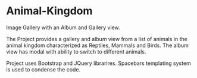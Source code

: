 # Animal-Kingdom
Image Gallery with an Album and Gallery view. 

The Project provides a gallery and album view from a list of animals in the animal kingdom characterized as Reptiles, Mammals and Birds. 
The album view has modal with ability to switch to different animals.

Project uses Bootstrap and JQuery librarires. 
Spacebars templating system is used to condense the code.  


